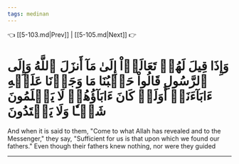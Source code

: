 ```yaml
---
tags: medinan
---
```


👈 [[5-103.md|Prev]] | [[5-105.md|Next]] 👉

# وَإِذَا قِيلَ لَهُمۡ تَعَالَوۡاْ إِلَىٰ مَآ أَنزَلَ ٱللَّهُ وَإِلَى ٱلرَّسُولِ قَالُواْ حَسۡبُنَا مَا وَجَدۡنَا عَلَيۡهِ ءَابَآءَنَآۚ أَوَلَوۡ كَانَ ءَابَآؤُهُمۡ لَا يَعۡلَمُونَ شَيۡـٔٗا وَلَا يَهۡتَدُونَ

And when it is said to them, "Come to what Allah has revealed and to the Messenger," they say, "Sufficient for us is that upon which we found our fathers." Even though their fathers knew nothing, nor were they guided

---

